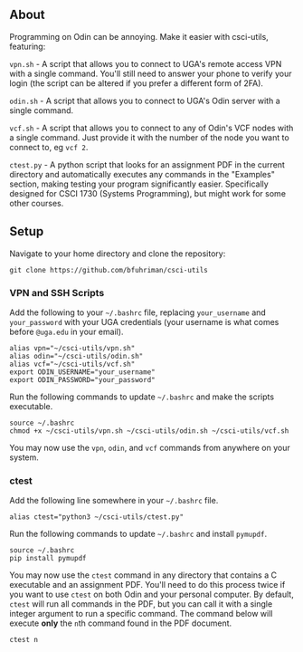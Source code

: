 ## About
Programming on Odin can be annoying. Make it easier with csci-utils, featuring:

`vpn.sh` - A script that allows you to connect to UGA's remote access VPN with a single command. You'll still need to answer your phone to verify your login (the script can be altered if you prefer a different form of 2FA).

`odin.sh` - A script that allows you to connect to UGA's Odin server with a single command.

`vcf.sh` - A script that allows you to connect to any of Odin's VCF nodes with a single command. Just provide it with the number of the node you want to connect to, eg `vcf 2`.

`ctest.py` - A python script that looks for an assignment PDF in the current directory and automatically executes any commands in the "Examples" section, making testing your program significantly easier. Specifically designed for CSCI 1730 (Systems Programming), but might work for some other courses.

## Setup
Navigate to your home directory and clone the repository:
```
git clone https://github.com/bfuhriman/csci-utils
```

### VPN and SSH Scripts
Add the following to your `~/.bashrc` file, replacing `your_username` and `your_password` with your UGA credentials (your username is what comes before `@uga.edu` in your email).
```
alias vpn="~/csci-utils/vpn.sh"
alias odin="~/csci-utils/odin.sh"
alias vcf="~/csci-utils/vcf.sh"
export ODIN_USERNAME="your_username"
export ODIN_PASSWORD="your_password"
```
Run the following commands to update `~/.bashrc` and make the scripts executable.
```
source ~/.bashrc
chmod +x ~/csci-utils/vpn.sh ~/csci-utils/odin.sh ~/csci-utils/vcf.sh
```
You may now use the `vpn`, `odin`, and `vcf` commands from anywhere on your system.

### ctest
Add the following line somewhere in your `~/.bashrc` file.
```
alias ctest="python3 ~/csci-utils/ctest.py"
```
Run the following commands to update `~/.bashrc` and install `pymupdf`.
```
source ~/.bashrc
pip install pymupdf
```
You may now use the `ctest` command in any directory that contains a C executable and an assignment PDF. You'll need to do this process twice if you want to use `ctest` on both Odin and your personal computer. By default, `ctest` will run all commands in the PDF, but you can call it with a single integer argument to run a specific command. The command below will execute **only** the `n`th command found in the PDF document.
```
ctest n
```
